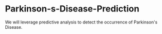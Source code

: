 # Parkinson-s-Disease-Prediction
We will leverage predictive analysis to detect the occurrence of Parkinson's Disease.
